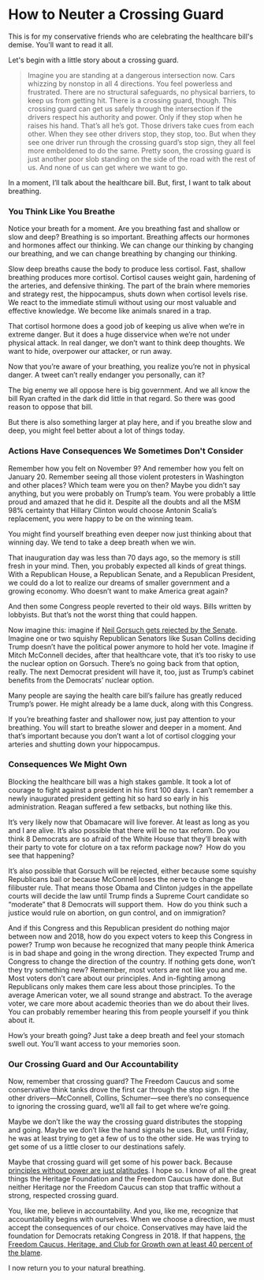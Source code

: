 # How to Neuter a Crossing Guard

This is for my conservative friends who are celebrating the healthcare bill's demise. You'll want to read it all.

Let's begin with a little story about a crossing guard.

> Imagine you are standing at a dangerous intersection now. Cars whizzing by nonstop in all 4 directions. You feel powerless and frustrated. There are no structural safeguards, no physical barriers, to keep us from getting hit. There is a crossing guard, though. This crossing guard can get us safely through the intersection if the drivers respect his authority and power. Only if they stop when he raises his hand. That’s all he’s got. Those drivers take cues from each other. When they see other drivers stop, they stop, too. But when they see one driver run through the crossing guard’s stop sign, they all feel more emboldened to do the same. Pretty soon, the crossing guard is just another poor slob standing on the side of the road with the rest of us. And none of us can get where we want to go.

In a moment, I’ll talk about the healthcare bill. But, first, I want to talk about breathing.

### You Think Like You Breathe

Notice your breath for a moment. Are you breathing fast and shallow or slow and deep? Breathing is so important. Breathing affects our hormones and hormones affect our thinking. We can change our thinking by changing our breathing, and we can change breathing by changing our thinking.

Slow deep breaths cause the body to produce less cortisol. Fast, shallow breathing produces more cortisol. Cortisol causes weight gain, hardening of the arteries, and defensive thinking. The part of the brain where memories and strategy rest, the hippocampus, shuts down when cortisol levels rise. We react to the immediate stimuli without using our most valuable and effective knowledge. We become like animals snared in a trap.

That cortisol hormone does a good job of keeping us alive when we’re in extreme danger. But it does a huge disservice when we’re not under physical attack. In real danger, we don’t want to think deep thoughts. We want to hide, overpower our attacker, or run away.

Now that you’re aware of your breathing, you realize you’re not in physical danger. A tweet can’t really endanger you personally, can it?

The big enemy we all oppose here is big government. And we all know the bill Ryan crafted in the dark did little in that regard. So there was good reason to oppose that bill.

But there is also something larger at play here, and if you breathe slow and deep, you might feel better about a lot of things today.

### Actions Have Consequences We Sometimes Don't Consider

Remember how you felt on November 9? And remember how you felt on January 20\. Remember seeing all those violent protesters in Washington and other places? Which team were you on then? Maybe you didn’t say anything, but you were probably on Trump’s team. You were probably a little proud and amazed that he did it. Despite all the doubts and all the MSM 98% certainty that Hillary Clinton would choose Antonin Scalia’s replacement, you were happy to be on the winning team.

You might find yourself breathing even deeper now just thinking about that winning day. We tend to take a deep breath when we win.

That inauguration day was less than 70 days ago, so the memory is still fresh in your mind. Then, you probably expected all kinds of great things. With a Republican House, a Republican Senate, and a Republican President, we could do a lot to realize our dreams of smaller government and a growing economy. Who doesn’t want to make America great again?

And then some Congress people reverted to their old ways. Bills written by lobbyists. But that’s not the worst thing that could happen.

Now imagine this: imagine if [Neil Gorsuch gets rejected by the Senate](https://hennessysview.com/2017/03/26/without-power-principles-are-platitudes/). Imagine one or two squishy Republican Senators like Susan Collins deciding Trump doesn’t have the political power anymore to hold her vote. Imagine if Mitch McConnell decides, after that healthcare vote, that it’s too risky to use the nuclear option on Gorsuch. There’s no going back from that option, really. The next Democrat president will have it, too, just as Trump’s cabinet benefits from the Democrats’ nuclear option.

Many people are saying the health care bill’s failure has greatly reduced Trump’s power. He might already be a lame duck, along with this Congress.

If you’re breathing faster and shallower now, just pay attention to your breathing. You will start to breathe slower and deeper in a moment. And that’s important because you don’t want a lot of cortisol clogging your arteries and shutting down your hippocampus.

### Consequences We Might Own

Blocking the healthcare bill was a high stakes gamble. It took a lot of courage to fight against a president in his first 100 days. I can’t remember a newly inaugurated president getting hit so hard so early in his administration. Reagan suffered a few setbacks, but nothing like this.

It’s very likely now that Obamacare will live forever. At least as long as you and I are alive. It’s also possible that there will be no tax reform. Do you think 8 Democrats are so afraid of the White House that they’ll break with their party to vote for cloture on a tax reform package now?  How do you see that happening?

It’s also possible that Gorsuch will be rejected, either because some squishy Republicans bail or because McConnell loses the nerve to change the filibuster rule. That means those Obama and Clinton judges in the appellate courts will decide the law until Trump finds a Supreme Court candidate so “moderate” that 8 Democrats will support them.  How do you think such a justice would rule on abortion, on gun control, and on immigration?

And if this Congress and this Republican president do nothing major between now and 2018, how do you expect voters to keep this Congress in power? Trump won because he recognized that many people think America is in bad shape and going in the wrong direction. They expected Trump and Congress to change the direction of the country. If nothing gets done, won’t they try something new? Remember, most voters are not like you and me. Most voters don’t care about our principles. And in-fighting among Republicans only makes them care less about those principles. To the average American voter, we all sound strange and abstract. To the average voter, we care more about academic theories than we do about their lives. You can probably remember hearing this from people yourself if you think about it.

How’s your breath going? Just take a deep breath and feel your stomach swell out. You’ll want access to your memories soon.

### Our Crossing Guard and Our Accountability

Now, remember that crossing guard? The Freedom Caucus and some conservative think tanks drove the first car through the stop sign. If the other drivers—McConnell, Collins, Schumer—see there’s no consequence to ignoring the crossing guard, we’ll all fail to get where we’re going.

Maybe we don’t like the way the crossing guard distributes the stopping and going. Maybe we don’t like the hand signals he uses. But, until Friday, he was at least trying to get a few of us to the other side. He was trying to get some of us a little closer to our destinations safely.

Maybe that crossing guard will get some of his power back. Because [principles without power are just platitudes](https://hennessysview.com/2017/03/26/without-power-principles-are-platitudes/). I hope so. I know of all the great things the Heritage Foundation and the Freedom Caucus have done. But neither Heritage nor the Freedom Caucus can stop that traffic without a strong, respected crossing guard.

You, like me, believe in accountability. And you, like me, recognize that accountability begins with ourselves. When we choose a direction, we must accept the consequences of our choice. Conservatives may have laid the foundation for Democrats retaking Congress in 2018\. If that happens, [the Freedom Caucus, Heritage, and Club for Growth own at least 40 percent of the blame](https://hennessysview.com/2017/03/25/7-questions-for-the-freedom-caucus/).

I now return you to your natural breathing.